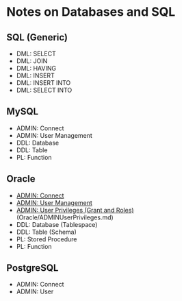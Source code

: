 # Notes on Databases and SQL

## SQL (Generic)
* DML: SELECT
* DML: JOIN
* DML: HAVING
* DML: INSERT
* DML: INSERT INTO
* DML: SELECT INTO

## MySQL
* ADMIN: Connect
* ADMIN: User Management
* DDL: Database
* DDL: Table
* PL: Function

## Oracle
* [ADMIN: Connect](Oracle/ADMINConnect.md)
* [ADMIN: User Management](Oracle/ADMINUserManagement.md)
* [ADMIN: User Privileges (Grant and Roles)]()(Oracle/ADMINUserPrivileges.md)
* DDL: Database (Tablespace)
* DDL: Table (Schema)
* PL: Stored Procedure
* PL: Function

## PostgreSQL
* ADMIN: Connect
* ADMIN: User
